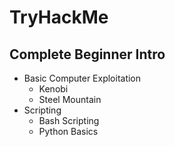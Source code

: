 # TryHackMe 
## Complete Beginner Intro
- Basic Computer Exploitation
	- Kenobi
	- Steel Mountain
- Scripting
	- Bash Scripting
	- Python Basics
